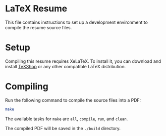 # LaTeX Resume

This file contains instructions to set up a development environment to compile the resume source files.

# Setup

Compiling this resume requires XeLaTeX. To install it, you can download and
install [TeXShop](http://pages.uoregon.edu/koch/texshop/) or any other
compatible LaTeX distribution.

# Compiling

Run the following command to compile the source files into a PDF:

```bash
make
```

The available tasks for `make` are `all`, `compile`, `run`, and `clean`.

The compiled PDF will be saved in the `./build` directory.
